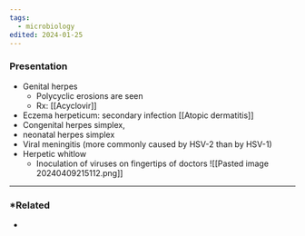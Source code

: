 ```yaml
---
tags:
  - microbiology
edited: 2024-01-25
---
```

### Presentation
- Genital herpes 
	- Polycyclic erosions are seen
	- Rx: [[Acyclovir]] 
- Eczema herpeticum: secondary infection [[Atopic dermatitis]] 
- Congenital herpes simplex, 
- neonatal herpes simplex
- Viral meningitis (more commonly caused by HSV-2 than by HSV-1)
- Herpetic whitlow 
	- Inoculation of viruses on fingertips of doctors 
![[Pasted image 20240409215112.png]]
---
### *Related
- 
